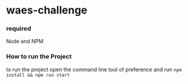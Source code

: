 # waes-challenge

### required
Node and NPM

### How to run the Project
to run the project open the command line tool of preference and run ```npm install && npm run start```